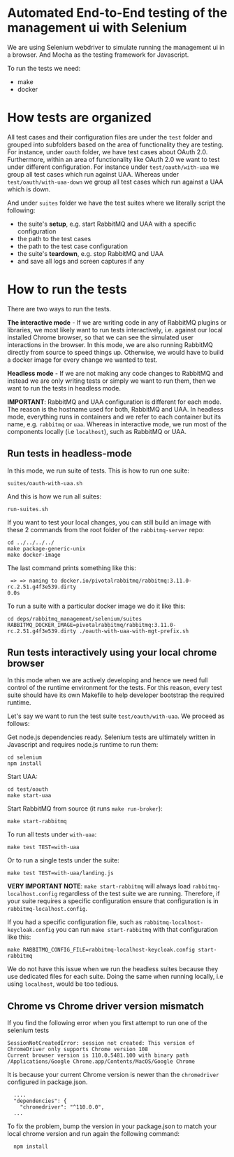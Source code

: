 # Automated End-to-End testing of the management ui with Selenium

We are using Selenium webdriver to simulate running the management ui in a browser.
And Mocha as the testing framework for Javascript.

To run the tests we need:
- make
- docker

# How tests are organized

All test cases and their configuration files are under the `test` folder and grouped into subfolders based on the area of functionality they are testing. For instance, under `oauth` folder, we have test cases about OAuth 2.0.
Furthermore, within an area of functionality like OAuth 2.0 we want to test under different configuration.
For instance under `test/oauth/with-uaa` we group all test cases which run against UAA. Whereas
under `test/oauth/with-uaa-down` we group all test cases which run against a UAA which is down.

And under `suites` folder we have the test suites where we literally script the following:
  - the suite's **setup**, e.g. start RabbitMQ and UAA with a specific configuration
  - the path to the test cases
  - the path to the test case configuration
  - the suite's **teardown**, e.g. stop RabbitMQ and UAA
  - and save all logs and screen captures if any

# How to run the tests

There are two ways to run the tests.

**The interactive mode** - If we are writing code in any of RabbitMQ plugins or
libraries, we most likely want to run tests interactively, i.e. against our local installed Chrome browser, so that we
can see the simulated user interactions in the browser. In this mode, we are also running RabbitMQ directly
from source to speed things up. Otherwise, we would have to build a docker image for every change we wanted to test.

**Headless mode** - If we are not making any code changes to RabbitMQ and instead
we are only writing tests or simply we want to run them, then we want to run the tests in headless mode.

**IMPORTANT**: RabbitMQ and UAA configuration is different for each mode. The reason is the hostname used
for both, RabbitMQ and UAA. In headless mode, everything runs in containers and we refer to each container but its
name, e.g. `rabbitmq` or `uaa`. Whereas in interactive mode, we run most of the components locally (i.e `localhost`), such as RabbitMQ or UAA.

## Run tests in headless-mode

In this mode, we run suite of tests. This is how to run one suite:
```
suites/oauth-with-uaa.sh
```

And this is how we run all suites:
```
run-suites.sh
```

If you want to test your local changes, you can still build an image with these 2 commands from the
root folder of the `rabbitmq-server` repo:
```
cd ../../../../
make package-generic-unix
make docker-image
```

The last command prints something like this:
```
 => => naming to docker.io/pivotalrabbitmq/rabbitmq:3.11.0-rc.2.51.g4f3e539.dirty                                                                            0.0s
```

To run a suite with a particular docker image we do it like this:
```
cd deps/rabbitmq_management/selenium/suites
RABBITMQ_DOCKER_IMAGE=pivotalrabbitmq/rabbitmq:3.11.0-rc.2.51.g4f3e539.dirty ./oauth-with-uaa-with-mgt-prefix.sh
```

## Run tests interactively using your local chrome browser

In this mode when we are actively developing and hence we need full control of the
runtime environment for the tests.
For this reason, every test suite should have its own Makefile to help developer bootstrap
the required runtime.

Let's say we want to run the test suite `test/oauth/with-uaa`. We proceed as follows:

Get node.js dependencies ready. Selenium tests are ultimately written in Javascript and
requires node.js runtime to run them:
```
cd selenium
npm install
```

Start UAA:
```
cd test/oauth
make start-uaa
```

Start RabbitMQ from source (it runs `make run-broker`):
```
make start-rabbitmq
```

To run all tests under `with-uaa`:
```
make test TEST=with-uaa
```
Or to run a single tests under the suite:
```
make test TEST=with-uaa/landing.js
```

**VERY IMPORTANT NOTE**: `make start-rabbitmq` will always load `rabbitmq-localhost.config`
regardless of the test suite we are running. Therefore, if your suite requires a specific
configuration ensure that configuration is in `rabbitmq-localhost.config`.

If you had a specific configuration file, such as `rabbitmq-localhost-keycloak.config` you can run
`make start-rabbitmq` with that configuration like this:
```
make RABBITMQ_CONFIG_FILE=rabbitmq-localhost-keycloak.config start-rabbitmq
```

We do not have this issue when we run the headless suites because they use dedicated files
for each suite. Doing the same when running locally, i.e using `localhost`, would be too tedious.

## Chrome vs Chrome driver version mismatch

If you find the following error when you first attempt to run one of the selenium tests
```
SessionNotCreatedError: session not created: This version of ChromeDriver only supports Chrome version 108
Current browser version is 110.0.5481.100 with binary path /Applications/Google Chrome.app/Contents/MacOS/Google Chrome
```
It is because your current Chrome version is newer than the `chromedriver` configured in package.json.
```
  ....
  "dependencies": {
    "chromedriver": "^110.0.0",
  ...
```
To fix the problem, bump the version in your package.json to match your local chrome version and run again the
following command:
```
  npm install
```
